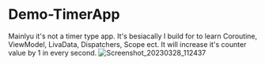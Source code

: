 # Demo-TimerApp
Mainlyu it's not a timer type app. It's besiacally I build for to learn Coroutine, ViewModel, LivaData, Dispatchers, Scope ect.
It will increase it's counter value by 1 in every second.
![Screenshot_20230328_112437](https://user-images.githubusercontent.com/76900961/228136983-23f5b664-7eb8-4fc2-bc84-72f05d3b3936.png)

